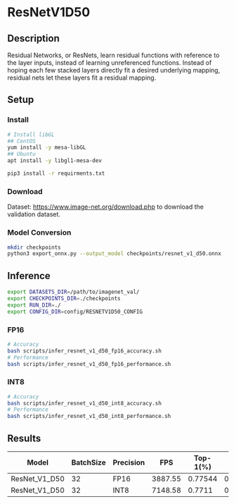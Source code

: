 # ResNetV1D50

## Description

Residual Networks, or ResNets, learn residual functions with reference to the layer inputs, instead of learning unreferenced functions. Instead of hoping each few stacked layers directly fit a desired underlying mapping, residual nets let these layers fit a residual mapping.

## Setup

### Install

```bash
# Install libGL
## CentOS
yum install -y mesa-libGL
## Ubuntu
apt install -y libgl1-mesa-dev

pip3 install -r requirments.txt
```

### Download

Dataset: <https://www.image-net.org/download.php> to download the validation dataset.

### Model Conversion

```bash
mkdir checkpoints
python3 export_onnx.py --output_model checkpoints/resnet_v1_d50.onnx
```

## Inference

```bash
export DATASETS_DIR=/path/to/imagenet_val/
export CHECKPOINTS_DIR=./checkpoints
export RUN_DIR=./
export CONFIG_DIR=config/RESNETV1D50_CONFIG
```

### FP16

```bash
# Accuracy
bash scripts/infer_resnet_v1_d50_fp16_accuracy.sh
# Performance
bash scripts/infer_resnet_v1_d50_fp16_performance.sh
```

### INT8

```bash
# Accuracy
bash scripts/infer_resnet_v1_d50_int8_accuracy.sh
# Performance
bash scripts/infer_resnet_v1_d50_int8_performance.sh
```

## Results

| Model         | BatchSize | Precision | FPS     | Top-1(%) | Top-5(%) |
| ------------- | --------- | --------- | ------- | -------- | -------- |
| ResNet_V1_D50 | 32        | FP16      | 3887.55 | 0.77544  | 0.93568  |
| ResNet_V1_D50 | 32        | INT8      | 7148.58 | 0.7711   | 0.93514  |
